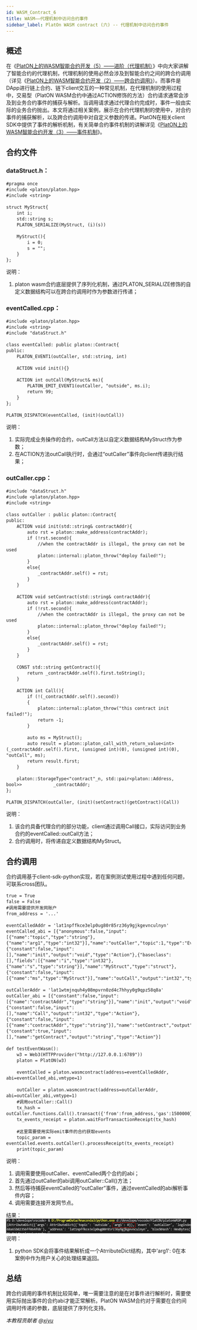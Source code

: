 ```yaml
---
id: WASM_Contract_6
title: WASM——代理机制中访问合约事件
sidebar_label: PlatOn WASM contract (六) -- 代理机制中访问合约事件
---
```


## 概述
在《[PlatON上的WASM智能合约开发（5）——进阶（代理机制）](https://forum.latticex.foundation/t/topic/5116)》中向大家讲解了智能合约的代理机制，代理机制的使用必然会涉及到智能合约之间的跨合约调用（详见《[PlatON上的WASM智能合约开发（2）——跨合约调用》](https://forum.latticex.foundation/t/topic/4850)）。而事件是DApp进行链上合约、链下client交互的一种常见机制，在代理机制的使用过程中，交易型（PlatON WASM合约中通过ACTION修饰的方法）合约请求通常会涉及到业务合约事件的捕获与解析。当调用请求通过代理合约完成时，事件一般由实际的业务合约抛出。本文将通过相关案例，展示在合约代理机制的使用中，对合约事件的捕获解析，以及跨合约调用中对自定义参数的传递。PlatON在相关client SDK中提供了事件的解析机制，有关简单合约事件机制的讲解详见《[PlatON上的WASM智能合约开发（3）——事件机制](https://forum.latticex.foundation/t/topic/4852)》。


## 合约文件
### dataStruct.h：
```
#pragma once
#include <platon/platon.hpp>
#include <string>

struct MyStruct{
    int i;
    std::string s;
    PLATON_SERIALIZE(MyStruct, (i)(s))

    MyStruct(){
        i = 0;
        s = "";
    }
};
```
说明：
1. platon wasm合约底层提供了序列化机制，通过PLATON_SERIALIZE修饰的自定义数据结构可以在跨合约调用时作为参数进行传递；

### eventCalled.cpp：
```
#include <platon/platon.hpp>
#include <string>
#include "dataStruct.h"

class eventCalled: public platon::Contract{
public:
    PLATON_EVENT1(outCaller, std::string, int)

    ACTION void init(){}

    ACTION int outCall(MyStruct& ms){
        PLATON_EMIT_EVENT1(outCaller, "outside", ms.i);
        return 99;
    }
};

PLATON_DISPATCH(eventCalled, (init)(outCall))
```
说明：
1. 实际完成业务操作的合约，outCall方法以自定义数据结构MyStruct作为参数；
2. 在ACTION方法outCall执行时，会通过“outCaller”事件向client传递执行结果；

### outCaller.cpp：
```
#include "dataStruct.h"
#include <platon/platon.hpp>
#include <string>

class outCaller : public platon::Contract{
public:
    ACTION void init(std::string& contractAddr){
        auto rst = platon::make_address(contractAddr);
        if (!rst.second){
            //when the contractAddr is illegal, the proxy can not be used
            platon::internal::platon_throw("deploy failed!");
        }
        else{
            _contractAddr.self() = rst;
        }
    }

    ACTION void setContract(std::string& contractAddr){
        auto rst = platon::make_address(contractAddr);
        if (!rst.second){
            //when the contractAddr is illegal, the proxy can not be used
            platon::internal::platon_throw("deploy failed!");
        }
        else{
            _contractAddr.self() = rst;
        }
    }

    CONST std::string getContract(){
        return _contractAddr.self().first.toString();
    }

    ACTION int Call(){
        if (!(_contractAddr.self().second))
        {
            platon::internal::platon_throw("this contract init failed!");
            return -1;
        }

        auto ms = MyStruct();
        auto result = platon::platon_call_with_return_value<int>(_contractAddr.self().first, (unsigned int)(0), (unsigned int)(0), "outCall", ms);
        return result.first;
    }

    platon::StorageType<"contract"_n, std::pair<platon::Address, bool>>            _contractAddr;
};

PLATON_DISPATCH(outCaller, (init)(setContract)(getContract)(Call))
```
说明：
1. 该合约具备代理合约的部分功能，client通过调用Call接口，实际访问到业务合约的eventCalled::outCall方法；
2. 合约调用时，将传递自定义数据结构MyStruct。

## 合约调用
合约调用基于client-sdk-python实现，若在案例测试使用过程中遇到任何问题，可联系cross团队。

```
true = True
false = False
#调用需要提供开发网账户
from_address = '...'

eventCalledAddr = 'lat1npffkce3elp0ug80r85rz36y9gjkgevnculnyn'
eventCalled_abi = [{"anonymous":false,"input":[{"name":"topic","type":"string"},{"name":"arg1","type":"int32"}],"name":"outCaller","topic":1,"type":"Event"},{"constant":false,"input":[],"name":"init","output":"void","type":"Action"},{"baseclass":[],"fields":[{"name":"i","type":"int32"},{"name":"s","type":"string"}],"name":"MyStruct","type":"struct"},{"constant":false,"input":[{"name":"ms","type":"MyStruct"}],"name":"outCall","output":"int32","type":"Action"}]

outCallerAddr = 'lat1wtmjnquh4y08mpvrn0zd4c7hhyy0g9qpz58q8a'
outCaller_abi = [{"constant":false,"input":[{"name":"contractAddr","type":"string"}],"name":"init","output":"void","type":"Action"},{"constant":false,"input":[],"name":"Call","output":"int32","type":"Action"},{"constant":false,"input":[{"name":"contractAddr","type":"string"}],"name":"setContract","output":"void","type":"Action"},{"constant":true,"input":[],"name":"getContract","output":"string","type":"Action"}]

def testEventWasm():
    w3 = Web3(HTTPProvider("http://127.0.0.1:6789"))
    platon = PlatON(w3)

    eventCalled = platon.wasmcontract(address=eventCalledAddr, abi=eventCalled_abi,vmtype=1)

    outCaller = platon.wasmcontract(address=outCallerAddr, abi=outCaller_abi,vmtype=1)
    #调用outCaller::Call()
    tx_hash = outCaller.functions.Call().transact({'from':from_address,'gas':1500000})
    tx_events_receipt = platon.waitForTransactionReceipt(tx_hash)

    #这里需要使用实际emit事件的合约获取events
    topic_param = eventCalled.events.outCaller().processReceipt(tx_events_receipt)
    print(topic_param)
```
说明：
1. 调用需要使用outCaller、eventCalled两个合约的abi；
2. 首先通过outCaller的abi调用outCaller::Call()方法；
3. 然后等待捕获eventCalled的“outCaller”事件，通过eventCalled的abi解析事件内容；
4. 调用需要连接开发网节点。

结果：
![](/img/zh-CN/WasmTutorials.assets/6-1.png)
说明：
1. python SDK会将事件结果解析成一个AtrributeDict结构，其中'arg1': 0在本案例中作为用户关心的处理结果返回。

## 总结
跨合约调用的事件机制比较简单，唯一需要注意的是在对事件进行解析时，需要使用实际抛出事件的合约abi才能正常解析。PlatON WASM合约对于需要在合约间调用时传递的参数，底层提供了序列化支持。

*本教程贡献者 @[xiyu](https://github.com/xiyu1984)*
